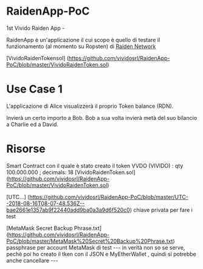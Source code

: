 # RaidenApp-PoC
1st Vivido Raiden App - 

RaidenApp è un'applicazione il cui scopo è quello di testare il funzionamento (al momento su Ropsten) di [Raiden Network](https://github.com/raiden-network/raiden)

[VividoRaidenTokensol] (https://github.com/vividosrl/RaidenApp-PoC/blob/master/VividoRaidenToken.sol) 

# Use Case 1
L'applicazione di Alice visualizzerà il proprio Token balance (RDN).

Invierà un certo importo a Bob.
Bob a sua volta invierà metà del suo bilancio a Charlie ed a David.

# Risorse

Smart Contract con il quale è stato creato il token VVDO (VIVIDO) : qty 100.000.000 ; decimals: 18 [VividoRaidenToken.sol] (https://github.com/vividosrl/RaidenApp-PoC/blob/master/VividoRaidenToken.sol) 

[UTC...] (https://github.com/vividosrl/RaidenApp-PoC/blob/master/UTC--2018-08-16T08-07-48.536Z--bae2661e1357ab9f22440add9ba0a3a9d6f520c0) chiave privata per fare i test

[MetaMask Secret Backup Phrase.txt] (https://github.com/vividosrl/RaidenApp-PoC/blob/master/MetaMask%20Secret%20Backup%20Phrase.txt) passphrase per account MetaMask di test --- in verità non so se serve, pechè poi ho creato il tken con il JSON e MyEtherWallet , quindi si potrebbe anche cancellare ---



